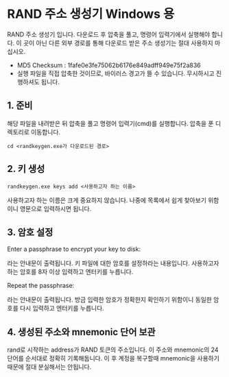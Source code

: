 # RAND 주소 생성기 Windows 용

RAND 주소 생성기 입니다. 다운로드 후 압축을 풀고, 명령어 입력기에서 실행해야 합니다. 이 곳이 아닌 다른 외부 경로를 통해 다운로드 받은 주소 생성기는 절대 사용하지 마십시오.

- MD5 Checksum : 1fafe0e3fe75062b6176e849adff949e75f2a836
- 실행 파일을 직접 압축한 것이므로, 바이러스 경고가 뜰 수 있습니다. 무시하시고 진행하셔도 됩니다.

## 1. 준비

해당 파일을 내려받은 뒤 압축을 풀고 명령어 입력기(cmd)를 실행합니다. 압축을 푼 디렉토리로 이동합니다.

    cd <randkeygen.exe가 다운로드된 경로>

## 2. 키 생성

    randkeygen.exe keys add <사용하고자 하는 이름>

사용하고자 하는 이름은 크게 중요하지 않습니다. 나중에 목록에서 쉽게 찾아보기 위함이니 영문으로 입력하시면 됩니다.

## 3. 암호 설정

Enter a passphrase to encrypt your key to disk:

라는 안내문이 출력됩니다. 키 파일에 대한 암호를 설정하라는 내용입니다. 사용하고자 하는 암호를  8자 이상 입력하고 엔터키를 누릅니다.

Repeat the passphrase:

라는 안내문이 출력됩니다. 방금 입력한 암호가 정확한지 확인하기 위함이니 동일한 암호를 다시 입력하고 엔터키를 누릅니다.

## 4. 생성된 주소와 mnemonic 단어 보관

rand로 시작하는 address가 RAND 토큰의 주소입니다. 이 주소와 mnemonic의 24단어를 순서대로 정확히 기록해둡니다. 이 후 계정을 복구할때 mnemonic을 사용하기 때문에 절대 분실해서는 안됩니다.